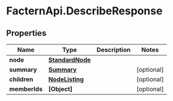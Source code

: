 # FacternApi.DescribeResponse

## Properties
Name | Type | Description | Notes
------------ | ------------- | ------------- | -------------
**node** | [**StandardNode**](StandardNode.md) |  | 
**summary** | [**Summary**](Summary.md) |  | [optional] 
**children** | [**NodeListing**](NodeListing.md) |  | [optional] 
**memberIds** | **[Object]** |  | [optional] 


